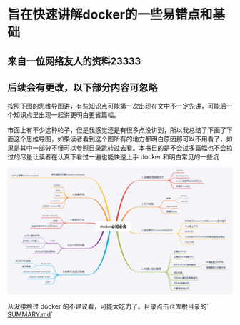 # 旨在快速讲解docker的一些易错点和基础



## 来自一位网络友人的资料23333

## 后续会有更改，以下部分内容可忽略

按照下图的思维导图讲，有些知识点可能第一次出现在文中不一定先讲，可能后一个知识点里出现一起讲更明白更省篇幅。

市面上有不少这种轮子，但是我感觉还是有很多点没讲到，所以我总结了下画了下面这个思维导图，如果读者看到这个图所有的地方都明白原因那可以不用看了，如果是其中一部分不懂可以参照目录跳转过去看。本书目的是不会过多篇幅也不会掠过的尽量让读者在认真下看过一遍也能快速上手 docker 和明白常见的一些坑

![](.gitbook/assets/image%20%2811%29.png)

从没接触过 docker 的不建议看，可能太吃力了。目录点击仓库根目录的\` [SUMMARY.md](https://github.com/zhangguanzhang/docker-need-to-know/blob/master/SUMMARY.md)\`

